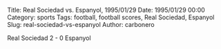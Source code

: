 Title: Real Sociedad vs. Espanyol, 1995/01/29
Date: 1995/01/29 00:00
Category: sports
Tags: football, football scores, Real Sociedad, Espanyol
Slug: real-sociedad-vs-espanyol
Author: carbonero


Real Sociedad 2 - 0 Espanyol
